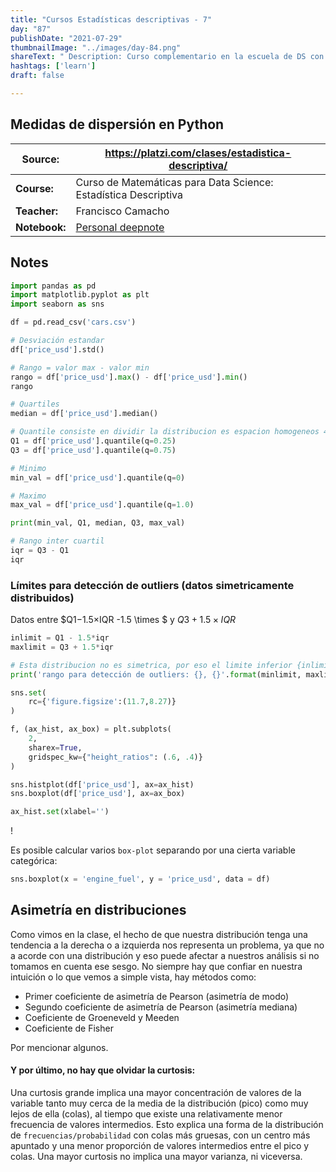 ```yaml
---
title: "Cursos Estadísticas descriptivas - 7"
day: "87"
publishDate: "2021-07-29"
thumbnailImage: "../images/day-84.png"
shareText: " Description: Curso complementario en la escuela de DS con platzi "
hashtags: ['learn']
draft: false

---
```


## Medidas de dispersión en Python

| Source:       | https://platzi.com/clases/estadistica-descriptiva/           |
| ------------- | ------------------------------------------------------------ |
| **Course:**   | Curso de Matemáticas para Data Science: Estadística Descriptiva |
| **Teacher:**  | Francisco Camacho                                            |
| **Notebook:** | [Personal deepnote](https://deepnote.com/project/curso-estadistica-descriptiva-2021-Duplicate-7uTueWZDQ-aKrq24bLdf2A) |

## Notes

```python
import pandas as pd 
import matplotlib.pyplot as plt
import seaborn as sns

df = pd.read_csv('cars.csv')
```

```python
# Desviación estandar
df['price_usd'].std()
```

```python
# Rango = valor max - valor min
rango = df['price_usd'].max() - df['price_usd'].min()
rango
```

```python
# Quartiles
median = df['price_usd'].median()

# Quantile consiste en dividir la distribucion es espacion homogeneos 4 o 100 partes. 
Q1 = df['price_usd'].quantile(q=0.25)
Q3 = df['price_usd'].quantile(q=0.75)

# Minimo 
min_val = df['price_usd'].quantile(q=0)

# Maximo 
max_val = df['price_usd'].quantile(q=1.0)

print(min_val, Q1, median, Q3, max_val)
```

```python
# Rango inter cuartil
iqr = Q3 - Q1
iqr
```

### Límites para detección de outliers (datos simetricamente distribuidos)

Datos entre $Q1−1.5×IQR -1.5 \times $ y $Q3+1.5×IQR$

```python
inlimit = Q1 - 1.5*iqr
maxlimit = Q3 + 1.5*iqr

# Esta distribucion no es simetrica, por eso el limite inferior {inlimit} es negativo.
print('rango para detección de outliers: {}, {}'.format(minlimit, maxlimit))
```

```python
sns.set(
	rc={'figure.figsize':(11.7,8.27)}
)

f, (ax_hist, ax_box) = plt.subplots(
    2, 
    sharex=True, 
    gridspec_kw={"height_ratios": (.6, .4)}
)

sns.histplot(df['price_usd'], ax=ax_hist)
sns.boxplot(df['price_usd'], ax=ax_box)

ax_hist.set(xlabel='')
```

!

Es posible calcular varios `box-plot` separando por una cierta variable categórica:

```python
sns.boxplot(x = 'engine_fuel', y = 'price_usd', data = df)
```



## Asimetría en distribuciones

Como vimos en la clase, el hecho de que nuestra distribución tenga una tendencia a la derecha o a izquierda nos representa un problema, ya que no a acorde con una distribución y eso puede afectar a nuestros análisis si no tomamos en cuenta ese sesgo. No siempre hay que confiar en nuestra intuición o lo que vemos a simple vista, hay métodos como:

- Primer coeficiente de asimetría de Pearson (asimetría de modo)
- Segundo coeficiente de asimetría de Pearson (asimetría mediana)
- Coeficiente de Groeneveld y Meeden
- Coeficiente de Fisher

Por mencionar algunos.

#### Y por último, no hay que olvidar la curtosis:

Una curtosis grande implica una mayor concentración de valores de la variable tanto muy cerca de la media de la distribución (pico) como muy lejos de ella (colas), al tiempo que existe una relativamente menor frecuencia de valores intermedios. Esto explica una forma de la distribución de `frecuencias/probabilidad` con colas más gruesas, con un centro más apuntado y una menor proporción de valores intermedios entre el pico y colas.
Una mayor curtosis no implica una mayor varianza, ni viceversa.

